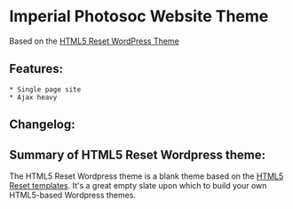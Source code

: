 # Imperial Photosoc Website Theme
Based on the [HTML5 Reset WordPress Theme](https://github.com/murtaugh/HTML5-Reset)

## Features:
    * Single page site
    * Ajax heavy

## Changelog:

## Summary of HTML5 Reset Wordpress theme:

The HTML5 Reset Wordpress theme is a blank theme based on the [HTML5 Reset templates](https://github.com/murtaugh/HTML5-Reset). It's a great empty slate upon which to build your own HTML5-based Wordpress themes.

